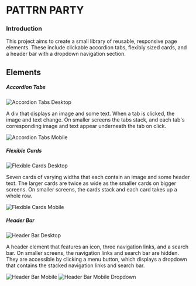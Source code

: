 # PATTRN PARTY

### Introduction

This project aims to create a small library of reusable, responsive page elements. These include clickable accordion tabs, flexibly sized cards, and a header bar with a dropdown navigation section.

## Elements

##### Accordion Tabs

![Accordion Tabs Desktop]('screenshots/accordion-tab-desktop.png)

A div that displays an image and some text. When a tab is clicked, the image and text change. On smaller screens the tabs stack, and each tab's corresponding image and text appear underneath the tab on click. 

![Accordion Tabs Mobile](https://imgur.com/a/dvRQ7)

##### Flexible Cards

![Flexible Cards Desktop](https://imgur.com/a/BLSH0)

Seven cards of varying widths that each contain an image and some header text. The larger cards are twice as wide as the smaller cards on bigger screens. On smaller screens, the cards stack and each card takes up a whole row.

![Flexible Cards Mobile](https://imgur.com/a/CoPnx)


##### Header Bar

![Header Bar Desktop](https://imgur.com/a/ciB7I)


A header element that features an icon, three navigation links, and a search bar. On smaller screens, the navigation links and search bar are hidden. They are accessible by clicking a menu button, which displays a dropdown that contains the stacked navigation links and search bar.

![Header Bar Mobile](https://imgur.com/a/tFZy6)
![Header Bar Mobile Dropdown](https://imgur.com/a/v8bKO)






